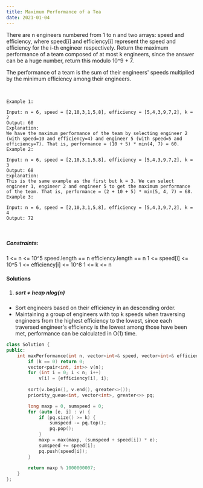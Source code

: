 ```yaml
---
title: Maximum Performance of a Tea
date: 2021-01-04
---
```

There are n engineers numbered from 1 to n and two arrays: speed and efficiency, where speed[i] and efficiency[i] represent the speed and efficiency for the i-th engineer respectively. Return the maximum performance of a team composed of at most k engineers, since the answer can be a huge number, return this modulo 10^9 + 7.

The performance of a team is the sum of their engineers' speeds multiplied by the minimum efficiency among their engineers. 

 

```
Example 1:

Input: n = 6, speed = [2,10,3,1,5,8], efficiency = [5,4,3,9,7,2], k = 2
Output: 60
Explanation: 
We have the maximum performance of the team by selecting engineer 2 (with speed=10 and efficiency=4) and engineer 5 (with speed=5 and efficiency=7). That is, performance = (10 + 5) * min(4, 7) = 60.
Example 2:

Input: n = 6, speed = [2,10,3,1,5,8], efficiency = [5,4,3,9,7,2], k = 3
Output: 68
Explanation:
This is the same example as the first but k = 3. We can select engineer 1, engineer 2 and engineer 5 to get the maximum performance of the team. That is, performance = (2 + 10 + 5) * min(5, 4, 7) = 68.
Example 3:

Input: n = 6, speed = [2,10,3,1,5,8], efficiency = [5,4,3,9,7,2], k = 4
Output: 72
```
 

##### Constraints:

1 <= n <= 10^5
speed.length == n
efficiency.length == n
1 <= speed[i] <= 10^5
1 <= efficiency[i] <= 10^8
1 <= k <= n


#### Solutions


1. ##### sort + heap nlog(n)


- Sort engineers based on their efficiency in an descending order.
- Maintaining a group of engineers with top k speeds when traversing engineers from the highest efficiency to the lowest, since each traversed engineer's efficiency is the lowest among those have been met, performance can be calculated in O(1) time.

```cpp
class Solution {
public:
    int maxPerformance(int n, vector<int>& speed, vector<int>& efficiency, int k) {
        if (k == 0) return 0;
        vector<pair<int, int>> v(n);
        for (int i = 0; i < n; i++)
            v[i] = {efficiency[i], i};
        
        sort(v.begin(), v.end(), greater<>());
        priority_queue<int, vector<int>, greater<>> pq;

        long maxp = 0, sumspeed = 0;
        for (auto [e, i] : v) {
            if (pq.size() >= k) {
                sumspeed -= pq.top();
                pq.pop();
            }
            maxp = max(maxp, (sumspeed + speed[i]) * e);
            sumspeed += speed[i];
            pq.push(speed[i]);
        }
        
        return maxp % 1000000007;
    }
};
```